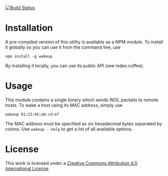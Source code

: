 [![Build Status](https://travis-ci.org/tniessen/node-wakeup.svg?branch=master)](https://travis-ci.org/tniessen/node-wakeup)

# Installation

A pre-compiled version of this utility is available as a NPM module. To install
it globally so you can use it from the command line, use

    npm install -g wakeup

By installing it locally, you can use its public API (see index.coffee).

# Usage

This module contains a single binary which sends WOL packets to remote hosts.
To wake a host using its MAC address, simply use

    wakeup 01:23:45:ab:cd:ef

The MAC address must be specified as six hexadecimal bytes separated by colons.
Use `wakeup --help` to get a list of all available options.

# License

This work is licensed under a [Creative Commons Attribution 4.0 International
License](http://creativecommons.org/licenses/by/4.0/).
